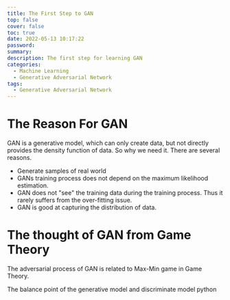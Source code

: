 ```yaml
---
title: The First Step to GAN
top: false
cover: false
toc: true
date: 2022-05-13 10:17:22
password:
summary:
description: The first step for learning GAN
categories:
  - Machine Learning
  - Generative Adversarial Network
tags:
  - Generative Adversarial Network
---
```


# The Reason For GAN

GAN is a generative model, which can only create data, but not directly provides
the density function of data. So why we need it. There are several reasons.

- Generate samples of real world
- GANs training process does not depend on the maximum likelihood estimation.
- GAN does not "see" the training data during the training process. Thus it
  rarely suffers from the over-fitting issue.
- GAN is good at capturing the distribution of data.

# The thought of GAN from Game Theory

The adversarial process of GAN is related to Max-Min game in Game Theory.

The balance point of the generative model and discriminate model python

